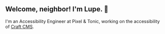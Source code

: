 ## Welcome, neighbor! I'm Lupe. 🖖

I'm an Accessibility Engineer at Pixel & Tonic, working on the accessibility of [Craft CMS](https://craftcms.com/).